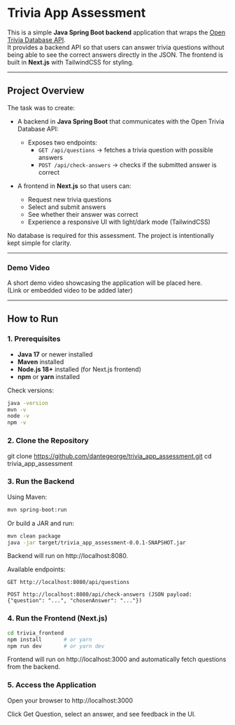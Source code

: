 # Trivia App Assessment

This is a simple **Java Spring Boot backend** application that wraps the [Open Trivia Database API](https://opentdb.com/).  
It provides a backend API so that users can answer trivia questions without being able to see the correct answers directly in the JSON. The frontend is built in **Next.js** with TailwindCSS for styling.

---

## Project Overview

The task was to create:

* A backend in **Java Spring Boot** that communicates with the Open Trivia Database API:
    * Exposes two endpoints:
        * `GET /api/questions` → fetches a trivia question with possible answers
        * `POST /api/check-answers` → checks if the submitted answer is correct

* A frontend in **Next.js** so that users can:
    * Request new trivia questions
    * Select and submit answers
    * See whether their answer was correct
    * Experience a responsive UI with light/dark mode (TailwindCSS)

No database is required for this assessment. The project is intentionally kept simple for clarity.

---

### Demo Video

A short demo video showcasing the application will be placed here.  
(Link or embedded video to be added later)

---

## How to Run

### 1. Prerequisites

* **Java 17** or newer installed
* **Maven** installed
* **Node.js 18+** installed (for Next.js frontend)
* **npm** or **yarn** installed

Check versions:

```bash
java -version
mvn -v
node -v
npm -v
```

### 2. Clone the Repository

git clone https://github.com/dantegeorge/trivia_app_assessment.git
cd trivia_app_assessment

### 3. Run the Backend

Using Maven:
```bash
mvn spring-boot:run
```
Or build a JAR and run:

```bash
mvn clean package
java -jar target/trivia_app_assessment-0.0.1-SNAPSHOT.jar
```
Backend will run on http://localhost:8080.

Available endpoints:

    GET http://localhost:8080/api/questions

    POST http://localhost:8080/api/check-answers (JSON payload: {"question": "...", "chosenAnswer": "..."})

### 4. Run the Frontend (Next.js)

```bash
cd trivia_frontend
npm install       # or yarn
npm run dev       # or yarn dev
```

Frontend will run on http://localhost:3000 and automatically fetch questions from the backend.

### 5. Access the Application

Open your browser to http://localhost:3000

Click Get Question, select an answer, and see feedback in the UI.
